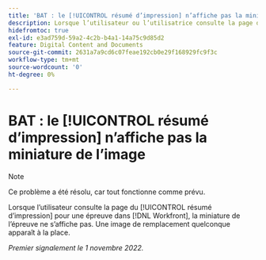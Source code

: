 ```yaml
---
title: 'BAT : le [!UICONTROL résumé d’impression] n’affiche pas la miniature de l’image'
description: Lorsque l’utilisateur ou l’utilisatrice consulte la page du [!UICONTROL résumé d’impression] pour un BAT dans [!DNL Workfront], la miniature du BAT ne s’affiche pas. Une image de remplacement quelconque apparaît à la place.
hidefromtoc: true
exl-id: e3ad759d-59a2-4c2b-b4a1-14a75c9d85d2
feature: Digital Content and Documents
source-git-commit: 2631a7a9cd6c07feae192cb0e29f168929fc9f3c
workflow-type: tm+mt
source-wordcount: '0'
ht-degree: 0%

---
```


# BAT : le [!UICONTROL résumé d’impression] n’affiche pas la miniature de l’image

<!--This is on both the WF and WFP TOCs-->

<!--This article is live by request-->

>[!NOTE]
>
>Ce problème a été résolu, car tout fonctionne comme prévu.

Lorsque l’utilisateur consulte la page du [!UICONTROL résumé d’impression] pour une épreuve dans [!DNL Workfront], la miniature de l’épreuve ne s’affiche pas. Une image de remplacement quelconque apparaît à la place.

_Premier signalement le 1 novembre 2022._
